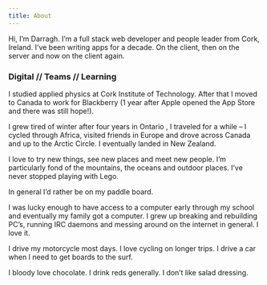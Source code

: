 ```yaml
---
title: About
---
```


Hi, I’m Darragh. I’m a full stack web developer and people leader from Cork, Ireland. I’ve been writing apps for a decade. On the client, then on the server and now on the client again.

### Digital // Teams // Learning

I studied applied physics at Cork Institute of Technology. After that I moved to Canada to work for Blackberry (1 year after Apple opened the App Store and there was still hope!).

I grew tired of winter after four years in Ontario , I traveled for a while – I cycled through Africa, visited friends in Europe and drove across Canada and up to the Arctic Circle. I eventually landed in New Zealand.

I love to try new things, see new places and meet new people. I’m particularly fond of the mountains, the oceans and outdoor places. I’ve never stopped playing with Lego.

In general I’d rather be on my paddle board.

I was lucky enough to have access to a computer early through my school and eventually my family got a computer. I grew up breaking and rebuilding PC’s, running IRC daemons and messing around on the internet in general. I love it.

I drive my motorcycle most days. I love cycling on longer trips. I drive a car when I need to get boards to the surf.

I bloody love chocolate. I drink reds generally. I don’t like salad dressing.